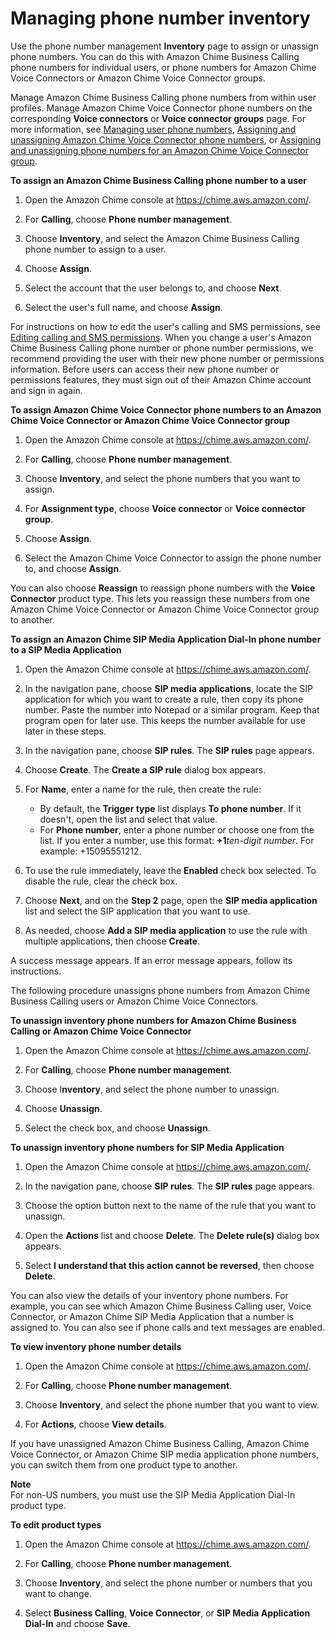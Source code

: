 # Managing phone number inventory<a name="phone-inventory"></a>

Use the phone number management **Inventory** page to assign or unassign phone numbers\. You can do this with Amazon Chime Business Calling phone numbers for individual users, or phone numbers for Amazon Chime Voice Connectors or Amazon Chime Voice Connector groups\.

Manage Amazon Chime Business Calling phone numbers from within user profiles\. Manage Amazon Chime Voice Connector phone numbers on the corresponding **Voice connectors** or **Voice connector groups** page\. For more information, see [Managing user phone numbers](user-phone.md), [Assigning and unassigning Amazon Chime Voice Connector phone numbers](assign-voicecon.md), or [Assigning and unassigning phone numbers for an Amazon Chime Voice Connector group](voice-connector-groups.md#assign-voicecon-group)\.

**To assign an Amazon Chime Business Calling phone number to a user**

1. Open the Amazon Chime console at [https://chime\.aws\.amazon\.com/](https://chime.aws.amazon.com)\.

1. For **Calling**, choose **Phone number management**\.

1. Choose **Inventory**, and select the Amazon Chime Business Calling phone number to assign to a user\.

1. Choose **Assign**\.

1. Select the account that the user belongs to, and choose **Next**\.

1. Select the user's full name, and choose **Assign**\.

For instructions on how to edit the user's calling and SMS permissions, see [Editing calling and SMS permissions](user-phone.md#edit-phone-perms)\. When you change a user's Amazon Chime Business Calling phone number or phone number permissions, we recommend providing the user with their new phone number or permissions information\. Before users can access their new phone number or permissions features, they must sign out of their Amazon Chime account and sign in again\.

**To assign Amazon Chime Voice Connector phone numbers to an Amazon Chime Voice Connector or Amazon Chime Voice Connector group**

1. Open the Amazon Chime console at [https://chime\.aws\.amazon\.com/](https://chime.aws.amazon.com)\.

1. For **Calling**, choose **Phone number management**\.

1. Choose **Inventory**, and select the phone numbers that you want to assign\.

1. For **Assignment type**, choose **Voice connector** or **Voice connector group**\.

1. Choose **Assign**\.

1. Select the Amazon Chime Voice Connector to assign the phone number to, and choose **Assign**\.

You can also choose **Reassign** to reassign phone numbers with the **Voice Connector** product type\. This lets you reassign these numbers from one Amazon Chime Voice Connector or Amazon Chime Voice Connector group to another\.

**To assign an Amazon Chime SIP Media Application Dial\-In phone number to a SIP Media Application**

1. Open the Amazon Chime console at [https://chime\.aws\.amazon\.com/](https://chime.aws.amazon.com)\.

1. In the navigation pane, choose **SIP media applications**, locate the SIP application for which you want to create a rule, then copy its phone number\. Paste the number into Notepad or a similar program\. Keep that program open for later use\. This keeps the number available for use later in these steps\.

1. In the navigation pane, choose **SIP rules**\. The **SIP rules** page appears\.

1. Choose **Create**\. The **Create a SIP rule** dialog box appears\.

1. For **Name**, enter a name for the rule, then create the rule:
   + By default, the **Trigger type** list displays **To phone number**\. If it doesn't, open the list and select that value\.
   + For **Phone number**, enter a phone number or choose one from the list\. If you enter a number, use this format: **\+1***ten\-digit number*\. For example: \+15095551212\.

1. To use the rule immediately, leave the **Enabled** check box selected\. To disable the rule, clear the check box\.

1. Choose **Next**, and on the **Step 2** page, open the **SIP media application** list and select the SIP application that you want to use\.

1. As needed, choose **Add a SIP media application** to use the rule with multiple applications, then choose **Create**\.

A success message appears\. If an error message appears, follow its instructions\.

The following procedure unassigns phone numbers from Amazon Chime Business Calling users or Amazon Chime Voice Connectors\. 

**To unassign inventory phone numbers for Amazon Chime Business Calling or Amazon Chime Voice Connector**

1. Open the Amazon Chime console at [https://chime\.aws\.amazon\.com/](https://chime.aws.amazon.com)\.

1. For **Calling**, choose **Phone number management**\.

1. Choose I**nventory**, and select the phone number to unassign\.

1. Choose **Unassign**\.

1. Select the check box, and choose **Unassign**\.

**To unassign inventory phone numbers for SIP Media Application**

1. Open the Amazon Chime console at [https://chime\.aws\.amazon\.com/](https://chime.aws.amazon.com)\.

1. In the navigation pane, choose **SIP rules**\. The **SIP rules** page appears\. 

1. Choose the option button next to the name of the rule that you want to unassign\. 

1. Open the **Actions** list and choose **Delete**\. The **Delete rule\(s\)** dialog box appears\. 

1. Select **I understand that this action cannot be reversed**, then choose **Delete**\. 

You can also view the details of your inventory phone numbers\. For example, you can see which Amazon Chime Business Calling user, Voice Connector, or Amazon Chime SIP Media Application that a number is assigned to\. You can also see if phone calls and text messages are enabled\.

**To view inventory phone number details**

1. Open the Amazon Chime console at [https://chime\.aws\.amazon\.com/](https://chime.aws.amazon.com)\.

1. For **Calling**, choose **Phone number management**\. 

1. Choose **Inventory**, and select the phone number that you want to view\. 

1. For **Actions**, choose **View details**\.

If you have unassigned Amazon Chime Business Calling, Amazon Chime Voice Connector, or Amazon Chime SIP media application phone numbers, you can switch them from one product type to another\.

**Note**  
For non\-US numbers, you must use the SIP Media Application Dial\-In product type\.

**To edit product types**

1. Open the Amazon Chime console at [https://chime\.aws\.amazon\.com/](https://chime.aws.amazon.com)\.

1. For **Calling**, choose **Phone number management**\.

1. Choose **Inventory**, and select the phone number or numbers that you want to change\. 

1. Select **Business Calling**, **Voice Connector**, or **SIP Media Application Dial\-In** and choose **Save**\. 